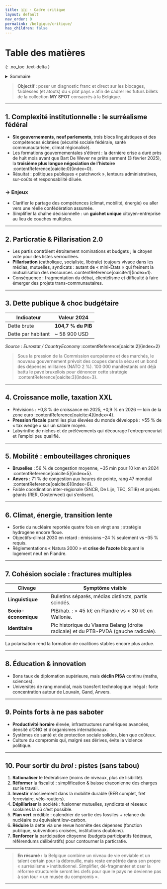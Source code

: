```yaml
---
title: 🇧🇪 · Cadre critique
layout: default
nav_order: 0
permalink: /belgique/critique/
has_children: false
---
```



# Table des matières
{: .no_toc .text-delta }

<details markdown="block">
  <summary>Sommaire</summary>
  {: .text-delta }

1. Sommaire
{:toc}
</details>

> **Objectif** : poser un diagnostic franc et direct sur les blocages, faiblesses (et atouts) du « plat pays » afin de cadrer les futurs billets de la collection **MY SPOT** consacrés à la Belgique.

---



## 1. Complexité institutionnelle : le surréalisme fédéral

- **Six gouvernements**, **neuf parlements**, trois blocs linguistiques et des compétences éclatées (sécurité sociale fédérale, santé communautarisée, climat régionalisé).  
- Les formations gouvernementales s’étirent : la dernière crise a duré près de huit mois avant que Bart De Wever ne prête serment (3 février 2025), la **troisième plus longue négociation de l’histoire** :contentReference[oaicite:0]{index=0}.  
- Résultat : politiques publiques « patchwork », lenteurs administratives, sur-coûts et responsabilité diluée.

### → Enjeux

- Clarifier le partage des compétences (climat, mobilité, énergie) ou aller vers une réelle confédération assumée.  
- Simplifier la chaîne décisionnelle : un **guichet unique** citoyen-entreprise au lieu de couches multiples.

---

## 2. Particratie & Pillarisation 2.0

- Les partis contrôlent étroitement nominations et budgets ; le citoyen vote pour des listes verrouillées.  
- **Pillarisation** (catholique, socialiste, libérale) toujours vivace dans les médias, mutuelles, syndicats : autant de « mini-États » qui freinent la mutualisation des ressources :contentReference[oaicite:1]{index=1}.  
- Conséquence : fragmentation du débat, clientélisme et difficulté à faire émerger des projets trans-communautaires.

---

## 3. Dette publique & choc budgétaire

| Indicateur | Valeur 2024 |
|------------|-------------|
| Dette brute | **104,7 % du PIB** |
| Dette par habitant | ~ 58 900 USD |

*Source : Eurostat / CountryEconomy* :contentReference[oaicite:2]{index=2}  

> Sous la pression de la Commission européenne et des marchés, le nouveau gouvernement prévoit des coupes dans la sécu et un bond des dépenses militaires (NATO 2 %). 100 000 manifestants ont déjà battu le pavé bruxellois pour dénoncer cette stratégie :contentReference[oaicite:3]{index=3}.

---

## 4. Croissance molle, taxation XXL

- Prévisions : +0,8 % de croissance en 2025, +0,9 % en 2026 — loin de la zone euro :contentReference[oaicite:4]{index=4}.  
- **Pression fiscale** parmi les plus élevées du monde développé : >55 % de « tax wedge » sur un salaire moyen.  
- Labyrinthe de niches et de prélèvements qui décourage l’entrepreneuriat et l’emploi peu qualifié.

---

## 5. Mobilité : embouteillages chroniques

- **Bruxelles** : 56 % de congestion moyenne, ~35 min pour 10 km en 2024 :contentReference[oaicite:5]{index=5}.  
- **Anvers** : 71 % de congestion aux heures de pointe, rang 47 mondial :contentReference[oaicite:6]{index=6}.  
- Faible coordination inter-régionale (SNCB, De Lijn, TEC, STIB) et projets géants (RER, Oosterweel) qui s’enlisent.

---

## 6. Climat, énergie, transition lente

- Sortie du nucléaire reportée quatre fois en vingt ans ; stratégie hydrogène encore floue.  
- Objectifs-climat 2030 en retard : émissions –24 % seulement vs –35 % requis.  
- Réglementations « Natura 2000 » et **crise de l’azote** bloquent le logement neuf en Flandre.

---

## 7. Cohésion sociale : fractures multiples

| Clivage | Symptôme visible |
|---------|------------------|
| **Linguistique** | Bulletins séparés, médias distincts, partis scindés. |
| **Socio-économique** | PIB/hab. : > 45 k€ en Flandre vs < 30 k€ en Wallonie. |
| **Identitaire** | Pic historique du Vlaams Belang (droite radicale) et du PTB-PVDA (gauche radicale). |

La polarisation rend la formation de coalitions stables encore plus ardue.

---

## 8. Éducation & innovation

- Bons taux de diplomation supérieure, mais **déclin PISA** continu (maths, sciences).  
- Universités de rang mondial, mais transfert technologique inégal : forte concentration autour de Louvain, Gand, Anvers.

---

## 9. Points forts à ne pas saboter

- **Productivité horaire** élevée, infrastructures numériques avancées, densité d’ONG et d’organismes internationaux.  
- Systèmes de santé et de protection sociale solides, bien que coûteux.  
- Culture du compromis qui, malgré ses dérives, évite la violence politique.

---

## 10. Pour sortir du *brol* : pistes (sans tabou)

1. **Rationaliser** le fédéralisme (moins de niveaux, plus de lisibilité).  
2. **Réformer** la fiscalité : simplification & baisse draconienne des charges sur le travail.  
3. **Investir** massivement dans la mobilité durable (RER complet, fret ferroviaire, vélo-routiers).  
4. **Dépillariser** la société : fusionner mutuelles, syndicats et réseaux scolaires là où c’est possible.  
5. **Plan vert** crédible : calendrier de sortie des fossiles + relance du nucléaire ou équivalent low-carbon.  
6. **Réduire** la dette via une revue honnête des dépenses (fonction publique, subventions croisées, institutions doublons).  
7. **Renforcer** la participation citoyenne (budgets participatifs fédéraux, référendums délibératifs) pour contourner la particratie.

---

> **En résumé :** la Belgique combine un niveau de vie enviable et un talent certain pour la débrouille, mais reste empêtrée dans son propre « surréalisme » institutionnel. Simplifier, dé-fragmenter et oser la réforme structurelle seront les clefs pour que le pays ne devienne pas à son tour « un musée du compromis ».

---
